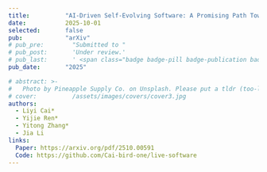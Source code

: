 ```yaml
---
title:          "AI-Driven Self-Evolving Software: A Promising Path Toward Software Automation"
date:           2025-10-01
selected:       false
pub:            "arXiv"
# pub_pre:        "Submitted to "
# pub_post:       'Under review.'
# pub_last:       ' <span class="badge badge-pill badge-publication badge-success">CCF-A, Poster</span>'
pub_date:       "2025"

# abstract: >-
#   Photo by Pineapple Supply Co. on Unsplash. Please put a tldr (too-long-didnt-read, 1~2 sentences) of your publication here. It is not recommended to put the actual abstract here because it is usually too long to fit in. $\LaTeX$ is supported. $a=b+c$.
# cover:          /assets/images/covers/cover3.jpg
authors:
  - Liyi Cai*
  - Yijie Ren*
  - Yitong Zhang*
  - Jia Li
links:
  Paper: https://arxiv.org/pdf/2510.00591
  Code: https://github.com/Cai-bird-one/live-software
---
```

